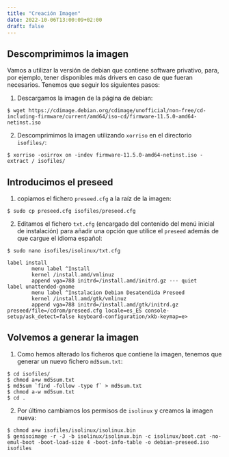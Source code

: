 ```yaml
---
title: "Creación Imagen"
date: 2022-10-06T13:00:09+02:00
draft: false
---
```


## Descomprimimos la imagen

Vamos a utilizar la versión de debian que contiene software privativo, para, por ejemplo, tener disponibles más drivers en caso de que fueran necesarios. Tenemos que seguir los siguientes pasos:
1. Descargamos la imagen de la página de debian:
```shell
$ wget https://cdimage.debian.org/cdimage/unofficial/non-free/cd-including-firmware/current/amd64/iso-cd/firmware-11.5.0-amd64-netinst.iso
```
2. Descomprimimos la imagen utilizando `xorriso` en el directorio `isofiles/`:
```shell
$ xorriso -osirrox on -indev firmware-11.5.0-amd64-netinst.iso -extract / isofiles/
```

## Introducimos el preseed

1. copiamos el fichero `preseed.cfg` a la raíz de la imagen:
```shell
$ sudo cp preseed.cfg isofiles/preseed.cfg
```
2. Editamos el fichero `txt.cfg` (encargado del contenido del menú inicial de instalación) para añadir una opción que utilice el `preseed` además de que cargue el idioma español:
```shell
$ sudo nano isofiles/isolinux/txt.cfg
```
```shell
label install
        menu label ^Install
        kernel /install.amd/vmlinuz
        append vga=788 initrd=/install.amd/initrd.gz --- quiet
label unattended-gnome
        menu label ^Instalacion Debian Desatendida Preseed
        kernel /install.amd/gtk/vmlinuz
        append vga=788 initrd=/install.amd/gtk/initrd.gz preseed/file=/cdrom/preseed.cfg locale=es_ES console-setup/ask_detect=false keyboard-configuration/xkb-keymap=e>
```

## Volvemos a generar la imagen

1. Como hemos alterado los ficheros que contiene la imagen, tenemos que generar un nuevo fichero `md5sum.txt`:
```shell
$ cd isofiles/
$ chmod a+w md5sum.txt
$ md5sum `find -follow -type f` > md5sum.txt
$ chmod a-w md5sum.txt
$ cd .
``` 
2. Por último cambiamos los permisos de `isolinux` y creamos la imagen nueva:
```shell
$ chmod a+w isofiles/isolinux/isolinux.bin
$ genisoimage -r -J -b isolinux/isolinux.bin -c isolinux/boot.cat -no-emul-boot -boot-load-size 4 -boot-info-table -o debian-preseed.iso isofiles
```
